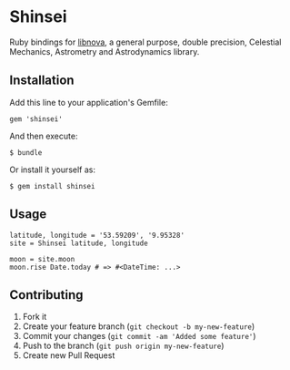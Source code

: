 # Shinsei

Ruby bindings for [libnova](http://libnova.sourceforge.net/), a general purpose, double precision, Celestial Mechanics, Astrometry and Astrodynamics library.

## Installation

Add this line to your application's Gemfile:

    gem 'shinsei'

And then execute:

    $ bundle

Or install it yourself as:

    $ gem install shinsei

## Usage

    latitude, longitude = '53.59209', '9.95328'
    site = Shinsei latitude, longitude

    moon = site.moon
    moon.rise Date.today # => #<DateTime: ...>

## Contributing

1. Fork it
2. Create your feature branch (`git checkout -b my-new-feature`)
3. Commit your changes (`git commit -am 'Added some feature'`)
4. Push to the branch (`git push origin my-new-feature`)
5. Create new Pull Request
